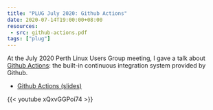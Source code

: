 ```yaml
---
title: "PLUG July 2020: Github Actions"
date: 2020-07-14T19:00:00+08:00
resources:
 - src: github-actions.pdf
tags: ["plug"]
---
```


At the July 2020 Perth Linux Users Group meeting, I gave a talk about
[Github Actions](https://github.com/features/actions): the built-in
continuous integration system provided by Github.

<!--more-->

* [Github Actions (slides)](github-actions.pdf)

{{< youtube xQxvGGPoi74 >}}
